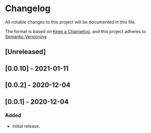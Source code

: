 # Changelog

All notable changes to this project will be documented in this file.

The format is based on [Keep a Changelog](https://keepachangelog.com/en/1.0.0/),
and this project adheres to [Semantic Versioning](https://semver.org/spec/v2.0.0.html).

## [Unreleased]

## [0.0.10] - 2021-01-11

## [0.0.2] - 2020-12-04

## [0.0.1] - 2020-12-04

### Added
- Initial release.
